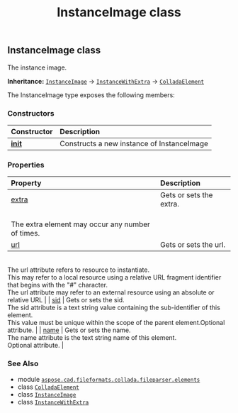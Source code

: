 ﻿---
title: InstanceImage class
second_title: Aspose.CAD for Python via .NET API References
description: 
type: docs
weight: 500
url: /aspose.cad.fileformats.collada.fileparser.elements/instanceimage/
is_root: false
---

## InstanceImage class

The instance image.



**Inheritance:** [`InstanceImage`](/cad/python-net/aspose.cad.fileformats.collada.fileparser.elements/instanceimage) → 
[`InstanceWithExtra`](/cad/python-net/aspose.cad.fileformats.collada.fileparser.elements/instancewithextra) → 
[`ColladaElement`](/cad/python-net/aspose.cad.fileformats.collada.fileparser.elements/colladaelement)



The InstanceImage type exposes the following members:

### Constructors
| Constructor | Description |
| :- | :- |
| [__init__](/cad/python-net/aspose.cad.fileformats.collada.fileparser.elements/instanceimage/__init__/#) | Constructs a new instance of InstanceImage |


### Properties
| Property | Description |
| :- | :- |
| [extra](/cad/python-net/aspose.cad.fileformats.collada.fileparser.elements/instanceimage/extra) | Gets or sets the extra.<br/>The extra element may occur any number of times. |
| [url](/cad/python-net/aspose.cad.fileformats.collada.fileparser.elements/instanceimage/url) | Gets or sets the url.<br/>The url attribute refers to resource to instantiate.<br/>This may refer to a local resource using a relative URL fragment identifier that begins with the "#" character.<br/>The url attribute may refer to an external resource using an absolute or relative URL |
| [sid](/cad/python-net/aspose.cad.fileformats.collada.fileparser.elements/instanceimage/sid) | Gets or sets the sid.<br/>The sid attribute is a text string value containing the sub-identifier of this element.<br/>This value must be unique within the scope of the parent element.Optional attribute. |
| [name](/cad/python-net/aspose.cad.fileformats.collada.fileparser.elements/instanceimage/name) | Gets or sets the name.<br/>The name attribute is the text string name of this element.<br/>Optional attribute. |



### See Also
* module [`aspose.cad.fileformats.collada.fileparser.elements`](..)
* class [`ColladaElement`](/cad/python-net/aspose.cad.fileformats.collada.fileparser.elements/colladaelement)
* class [`InstanceImage`](/cad/python-net/aspose.cad.fileformats.collada.fileparser.elements/instanceimage)
* class [`InstanceWithExtra`](/cad/python-net/aspose.cad.fileformats.collada.fileparser.elements/instancewithextra)
